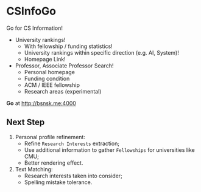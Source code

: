 # CSInfoGo

Go for CS Information!

- University rankings!
    - With fellowship / funding statistics!
    - University rankings within specific direction (e.g. AI, System)!
    - Homepage Link!
- Professor, Associate Professor Search!
    - Personal homepage
    - Funding condition
    - ACM / IEEE fellowship
    - Research areas (experimental)

**Go** at <http://bsnsk.me:4000>

## Next Step

1. Personal profile refinement:
    - Refine `Research Interests` extraction;
    - Use additional information to gather `Fellowships` for universities like CMU;
    - Better rendering effect.
2. Text Matching:
    - Research interests taken into consider;
    - Spelling mistake tolerance.
